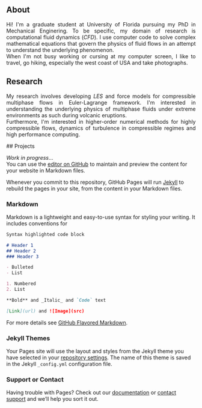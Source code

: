 ## About
<p align="justify">
Hi! I'm a graduate student at University of Florida pursuing my PhD in Mechanical Enginering. To be specific, my domain of research is computational fluid dynamics (<i>CFD</i>). I use computer code to solve complex mathematical equations that govern the physics of fluid flows in an attempt to understand the underlying phenomenon.<br> 
When I'm not busy working or cursing at my computer screen, I like to travel, go hiking, especially the west coast of USA and take photographs.  
</p>

## Research
<p align="justify">
My research involves developing <i>LES</i> and force models for compressible multiphase flows in Euler-Lagrange framework. I'm interested in understanding the underlying physics of multiphase fluids under extreme environments as such during volcanic eruptions.<br>
Furthermore, I'm interested in higher-order numerical methods for highly compressible flows, dynamics of turbulence in compressible regimes and high performance computing.
</p>
## Projects

_Work in progress_...    
You can use the [editor on GitHub](https://github.com/konerr/konerr.github.io/edit/master/README.md) to maintain and preview the content for your website in Markdown files.

Whenever you commit to this repository, GitHub Pages will run [Jekyll](https://jekyllrb.com/) to rebuild the pages in your site, from the content in your Markdown files.

### Markdown

Markdown is a lightweight and easy-to-use syntax for styling your writing. It includes conventions for

```markdown
Syntax highlighted code block

# Header 1
## Header 2
### Header 3

- Bulleted
- List

1. Numbered
2. List

**Bold** and _Italic_ and `Code` text

[Link](url) and ![Image](src)
```

For more details see [GitHub Flavored Markdown](https://guides.github.com/features/mastering-markdown/).

### Jekyll Themes

Your Pages site will use the layout and styles from the Jekyll theme you have selected in your [repository settings](https://github.com/konerr/konerr.github.io/settings). The name of this theme is saved in the Jekyll `_config.yml` configuration file.

### Support or Contact

Having trouble with Pages? Check out our [documentation](https://help.github.com/categories/github-pages-basics/) or [contact support](https://github.com/contact) and we’ll help you sort it out.
